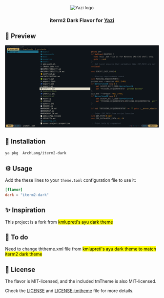 <div align="center">
  <img src="https://github.com/sxyazi/yazi/blob/main/assets/logo.png?raw=true" alt="Yazi logo" width="20%">
</div>

<h3 align="center">
	iterm2 Dark Flavor for <a href="https://github.com/sxyazi/yazi">Yazi</a>
</h3>

## 👀 Preview

<img src="preview.png" width="600" />

## 🎨 Installation

```bash
ya pkg  ArchLang/iterm2-dark
```

## ⚙️ Usage

Add the these lines to your `theme.toml` configuration file to use it:

```toml
[flavor]
dark = "iterm2-dark"
```
## ✨ Inspiration
This project is a fork from <mark>kmlupreti's ayu dark theme<mark>

## 📝 To do 
Need to change ththeme.xml file from <mark>kmlupreti's ayu dark theme<mark> to match <mark>iterm2 dark theme<mark>

## 📜 License

The flavor is MIT-licensed, and the included tmTheme is also MIT-licensed.

Check the [LICENSE](LICENSE) and [LICENSE-tmtheme](LICENSE-tmtheme) file for more details.
